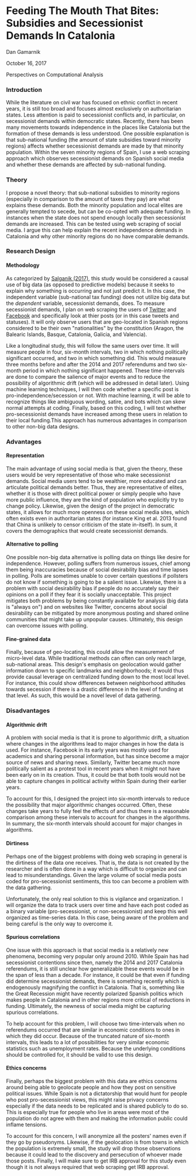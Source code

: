 Feeding The Mouth That Bites: Subsidies and Secessionist Demands In Catalonia
=============================================================================

Dan Gamarnik

October 16, 2017

Perspectives on Computational Analysis

### Introduction

While the literature on civil war has focused on ethnic conflict in
recent years, it is still too broad and focuses almost exclusively on
authoritarian states. Less attention is paid to secessionist conflicts
and, in particular, on secessionist demands within democratic states.
Recently, there has been many movements towards independence in the
places like Catalonia but the formation of these demands is less
understood. One possible explanation is that sub-national funding (the
amount of state subsidies toward minority regions) affects whether
secessionist demands are made by that minority population. Within the
seven minority regions of Spain, I use a web scraping approach which
observes secessionist demands on Spanish social media and whether these
demands are affected by sub-national funding.

### Theory

I propose a novel theory: that sub-national subsidies to minority
regions (especially in comparison to the amount of taxes they pay) are
what explains these demands. Both the minority population and local
elites are generally tempted to secede, but can be co-opted with
adequate funding. In instances when the state does not spend enough
locally then secessionist demands are increased. This can be tested
using web scraping of social media. I argue this can help explain the
recent independence demands in Catalonia and why other minority regions
do no have comparable demands.

### Research Design

#### Methodology

As categorized by [Salganik
(2017)](http://www.bitbybitbook.com/en/observing-behavior/designs/forecasting/),
this study would be considered a causal use of big data (as opposed to
predictive models) because it seeks to explain why something is
occurring and not just predict it. In this case, the independent
variable (sub-national tax funding) does not utilize big data but the
*dependent* variable, secessionist demands, does. To measure
secessionist demands, I plan on web scraping the users of
[Twitter](https://twitter.com/) and
[Facebook](https://www.facebook.com/) and specifically look at thier
posts (or in this case tweets and statuses). It will only observe users
that are geo-located in Spanish regions considered to be their own
"nationalities" by the constitution (Aragon, the Balearic Islands,
Basque, Catalonia, Galicia, and Valencia).

Like a longitudinal study, this will follow the same users over time. It
will measure people in four, six-month intervals, two in which nothing
politically significant occurred, and two in which something did. This
would measure three months before and after the 2014 and 2017
referendums and two six-month period in which nothing significant
happened. These time-intervals are done to compare the salience of major
events and to reduce the possibility of algorithmic drift (which will be
addressed in detail later). Using machine learning techniques, I will
then code whether a specific post is pro-independence/secession or not.
With machine learning, it will be able to recognize things like
ambiguous wording, satire, and bots which can skew normal attempts at
coding. Finally, based on this coding, I will test whether
pro-secessionist demands have increased among these users in relation to
their local funding.This approach has numerous advantages in comparison
to other non-big data designs.

### Advantages

#### Representation

The main advantage of using social media is that, given the theory,
these users would be very representative of those who make secessionist
demands. Social media users tend to be wealthier, more educated and can
articulate political demands better. Thus, they are representative of
elites, whether it is those with direct political power or simply people
who have more public influence, they are the kind of population who
explicitly try to change policy. Likewise, given the design of the
project in democratic states, it allows for much more openness on these
social media sites, which often exists even in authoritarian states (for
instance King et al. 2013 found that China is unlikely to censor
criticism of the state in-itself). In sum, it covers the demographics
that would create secessionist demands.

#### Alternative to polling

One possible non-big data alternative is polling data on things like
desire for independence. However, polling suffers from numerous issues,
chief among them being inaccuracies because of social desirability bias
and time lapses in polling. Polls are sometimes unable to cover certain
questions if pollsters do not know if something is going to be a salient
issue. Likewise, there is a problem with social desirability bias if
people do no accurately say their opinions on a poll if they fear it is
socially unacceptable. This project mitigates both problems by being
constantly available for analysis (big data is "always on") and on
websites like Twitter, concerns about social desirability can be
mitigated by more anonymous posting and shared online communities that
might take up unpopular causes. Ultimately, this design can overcome
issues with polling.

#### Fine-grained data

Finally, because of geo-locating, this could allow the measurement of
micro-level data. While traditional methods can often can only reach
large, sub-national areas. This design's emphasis on geolocation would
gather information down to specific landmarks and neighborhoods; it
would thus provide causal leverage on centralized funding down to the
most local level. For instance, this could show differences between
neighborhood attitudes towards secession if there is a drastic
difference in the level of funding at that level. As such, this would be
a novel level of data gathering.

### Disadvantages

#### Algorithmic drift

A problem with social media is that it is prone to algorithmic drift, a
situation where changes in the algorithms lead to major changes in how
the data is used. For instance, Facebook in its early years was mostly
used for academics and sharing personal information, but has since
become a major source of news and sharing news. Similarly, Twitter
became much more politically salient as a protest tool in recent years
when it might not have been early on in its creation. Thus, it could be
that both tools would not be able to capture changes in political
activity within Spain during their earlier years.

To account for this, I designed the project into six-month intervals to
reduce the possibility that major algorithmic changes occurred. Often,
these changes take years to fully feel the effects of and thus there is
a reasonable comparison among these intervals to account for changes in
the algorithms. In summary, the six-month intervals should account for
major changes in algorithms.

#### Dirtiness

Perhaps one of the biggest problems with doing web scraping in general
is the dirtiness of the data one receives. That is, the data is not
created by the researcher and is often done in a way which is difficult
to organize and can lead to misunderstandings. Given the large volume of
social media posts coded for pro-secessionist sentiments, this too can
become a problem with the data gathering.

Unfortunately, the only real solution to this is vigilance and
organization. I will organize the data to track users over time and have
each post coded as a binary variable (pro-secessionist, or
non-secessionist) and keep this well organized as time-series data. In
this case, being aware of the problem and being careful is the only way
to overcome it.

#### Spurious correlations

One issue with this approach is that social media is a relatively new
phenomena, becoming very popular only around 2010. While Spain has had
secessionist contentions since then, namely the 2014 and 2017 Catalonia
referendums, it is still unclear how generalizable these events would be
in the span of less than a decade. For instance, it could be that even
if funding did determine secessionist demands, there is something
recently which is endogenously magnifying the conflict in Catalonia.
That is, something like the Great Recession might have recently
polarized Spanish politics which makes people in Catalonia and in other
regions more critical of reductions in funding. Ultimately, the newness
of social media might be capturing spurious correlations.

To help account for this problem, I will choose two time-intervals when
no referendums occurred that are similar in economic conditions to ones
in which they did occur. Because of the truncated nature of six-month
intervals, this leads to a lot of possibilities for very similar
economic statistics such as unemployment rates. Because the underlying
conditions should be controlled for, it should be valid to use this
design.

#### Ethics concerns

Finally, perhaps the biggest problem with this data are ethics concerns
around being able to geolocate people and how they post on sensitive
political issues. While Spain is not a dictatorship that would hunt for
people who post pro-secessionist views, this might raise privacy
concerns especially if the data needs to be replicated and is shared
publicly to do so. This is especially true for people who live in areas
were most of the population do not agree with them and making the
information public could inflame tensions.

To account for this concern, I will anonymize all the posters' names
even if they go by pseudonyms. Likewise, if the geolocation is from
towns in which the population is extremely small, the study will drop
those observations because it could lead to the discovery and
persecution of whoever made those posts. Finally, I will make sure to
get IRB approval for this study even though it is not always required
that web scraping get IRB approval.
